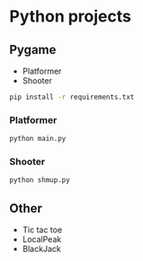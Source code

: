 # Python projects

## Pygame
+ Platformer
+ Shooter

```bash
pip install -r requirements.txt
```
### Platformer
```python
python main.py
```
### Shooter
```python
python shmup.py
```

## Other
+ Tic tac toe
+ LocalPeak
+ BlackJack
